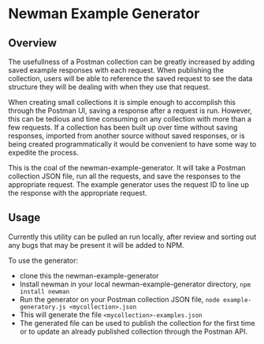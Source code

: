 # Newman Example Generator

## Overview

The usefullness of a Postman collection can be greatly increased by adding saved example responses with each request. When publishing the collection, users will be able to reference the saved request to see the data structure they will be dealing with when they use that request. 

When creating small collections it is simple enough to accomplish this through the Postman UI, saving a response after a request is run. However, this can be tedious and time consuming on any collection with more than a few requests. If a collection has been built up over time without saving responses, imported from another source without saved responses, or is being created programmatically it would be convenient to have some way to expedite the process. 

This is the coal of the newman-example-generator. It will take a Postman collection JSON file, run all the requests, and save the responses to the appropriate request. The example generator uses the request ID to line up the response with the appropriate request. 

## Usage

Currently this utility can be pulled an run locally, after review and sorting out any bugs that may be present it will be added to NPM. 

To use the generator:

- clone this the newman-example-generator
- Install newman in your local newman-example-generator directory, `npm install newman` 
- Run the generator on your Postman collection JSON file, `node example-generatory.js <mycollection>.json`
- This will generate the file `<mycollection>-examples.json`
- The generated file can be used to publish the collection for the first time or to update an already published collection through the Postman API. 